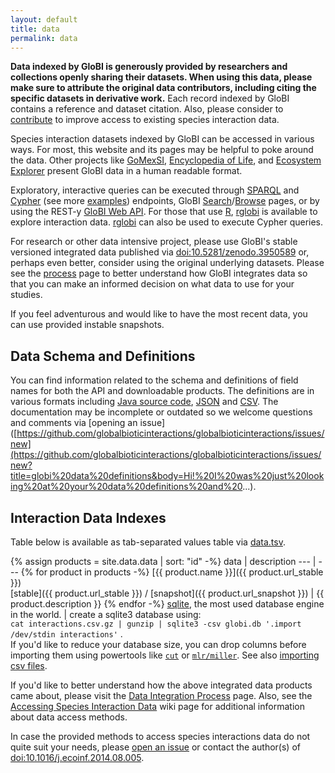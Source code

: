 ```yaml
---
layout: default
title: data
permalink: data
---
```


**Data indexed by GloBI is generously provided by researchers and collections openly sharing their datasets. When using this data, please make sure to attribute the original data contributors, including citing the specific datasets in derivative work.** Each record indexed by GloBI contains a reference and dataset citation. Also, please consider to [contribute](./contribute) to improve access to existing species interaction data.

Species interaction datasets indexed by GloBI can be accessed in various ways. For most, this website and its pages may be helpful to poke around the data. Other projects like [GoMexSI](http://gomexsi.tamucc.edu), [Encyclopedia of Life](http://eol.org), and [Ecosystem Explorer](http://danielabar.github.io/globi-proto) present GloBI data in a human readable format. 


Exploratory, interactive queries can be executed through [SPARQL](https://lod.globalbioticinteractions.org/globi/sparql?query=SELECT+*+WHERE+%7B%3FX+%3FP+%3FY%7D+LIMIT+10&output=json&stylesheet=%2Fxml-to-html.xsl&force-accept=text%2Fplain) and [Cypher](http://tinyurl.com/whatthingsdohumanseat) (see more [examples](https://github.com/globalbioticinteractions/globalbioticinteractions/wiki/Cypher)) endpoints, GloBI [Search](/index.html)/[Browse](/browse) pages, or by using the REST-y [GloBI Web API](https://github.com/globalbioticinteractions/globalbioticinteractions/wiki/API). For those that use [R](http://r-project.org), [rglobi](http://cran.r-project.org/package=rglobi) is available to explore interaction data. [rglobi](http://cran.r-project.org/package=rglobi) can also be used to execute Cypher queries. 

For research or other data intensive project, please use GloBI's stable versioned integrated data published via [doi:10.5281/zenodo.3950589](https://doi.org/10.5281/zenodo.3950589) or, perhaps even better, consider using the original underlying datasets. Please see the [process](/process) page to better understand how GloBI integrates data so that you can make an informed decision on what data to use for your studies.  

If you feel adventurous and would like to have the most recent data, you can use provided instable snapshots.  

## Data Schema and Definitions
You can find information related to the schema and definitions of field names for both the API and downloadable products. The definitions are in various formats including [Java source code](https://github.com/globalbioticinteractions/globalbioticinteractions/blob/5ed1ac15ba3b6b58d8da00aca97ac00459715753/eol-globi-rest/src/main/java/org/eol/globi/server/util/ResultField.java#L129-L128), [JSON](https://api.globalbioticinteractions.org/interactionFields?type=json) and [CSV](https://api.globalbioticinteractions.org/interactionFields?type=csv). The documentation may be incomplete or outdated so we welcome questions and comments via [opening an issue]([https://github.com/globalbioticinteractions/globalbioticinteractions/issues/new](https://github.com/globalbioticinteractions/globalbioticinteractions/issues/new?title=globi%20data%20definitions&body=Hi!%20I%20was%20just%20looking%20at%20your%20data%20definitions%20and%20...).


## Interaction Data Indexes

Table below is available as tab-separated values table via [data.tsv](data.tsv).

 {% assign products = site.data.data | sort: "id" -%}
 data | description
 --- | ---
{% for product in products -%}
[{{ product.name }}]({{ product.url_stable }}) <br/> [stable]({{ product.url_stable }}) / [snapshot]({{ product.url_snapshot }}) | {{ product.description }}
{% endfor -%} 
 [sqlite](https://sqlite.org), the most used database engine in the world. | create a sqlite3 database using:<br/> ```cat interactions.csv.gz | gunzip | sqlite3 -csv globi.db '.import /dev/stdin interactions'``` . <br/>If you'd like to reduce your database size, you can drop columns before importing them using powertools like [```cut```](https://en.wikipedia.org/wiki/Cut_(Unix)) or [```mlr/miller```](https://github.com/johnkerl/miller). See also [importing csv files](https://sqlite.org/cli.html#importing_csv_files).

If you'd like to better understand how the above integrated data products came about, please visit the [Data Integration Process](/process) page.  Also, see the [Accessing Species Interaction Data](https://github.com/globalbioticinteractions/globalbioticinteractions/wiki#accessing-species-interaction-data) wiki page for additional information about data access methods.

In case the provided methods to access species interactions data do not quite suit your needs, please [open an issue](https://github.com/globalbioticinteractions/globalbioticinteractions/issues/new) or contact the author(s) of [doi:10.1016/j.ecoinf.2014.08.005](http://dx.doi.org/10.1016/j.ecoinf.2014.08.005).  

